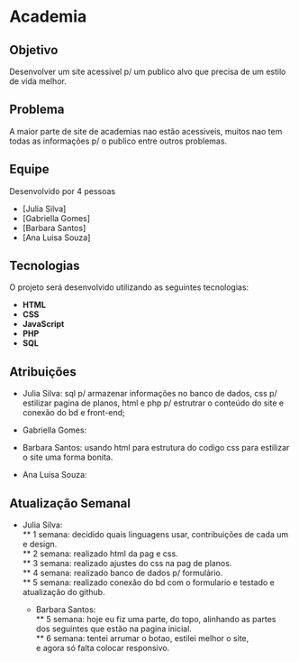# **Academia**

## **Objetivo**
Desenvolver um site acessivel p/ um publico alvo que precisa de um estilo de vida melhor.

## **Problema**
A maior parte de site de academias nao estão acessiveis, muitos nao tem todas as informações p/ o publico entre outros problemas.

##  **Equipe**
Desenvolvido por 4 pessoas
* [Julia Silva]
* [Gabriella Gomes]
* [Barbara Santos]
* [Ana Luisa Souza]

## **Tecnologias** 
O projeto será desenvolvido utilizando as seguintes tecnologias:
* **HTML** 
* **CSS** 
* **JavaScript** 
* **PHP** 
* **SQL**

## **Atribuições**
* Julia Silva: sql p/ armazenar informações no banco de dados, css p/ estilizar pagina de planos, html e php p/ estrutrar o conteúdo do site e conexão do bd e front-end;
* Gabriella Gomes:
* Barbara Santos: usando html para estrutura do codigo css para estilizar o site uma forma bonita.

* Ana Luisa Souza:

 ## **Atualização Semanal** 
 * Julia Silva: <br>
   ** 1 semana: decidido quais linguagens usar, contribuições de cada um e design.  <br>
   ** 2 semana: realizado html da pag e css.  <br>
   ** 3 semana: realizado ajustes do css na pag de planos.  <br>
   ** 4 semana: realizado banco de dados p/ formulário.  <br>
   ** 5 semana: realizado conexão do bd com o formulario e testado e atualização do github.

   * Barbara Santos: <br>
** 5 semana: hoje eu fiz uma parte, do topo, alinhando as partes <br>
dos seguintes que estão na pagina inicial.<br>
** 6 semana: tentei arrumar o botao, estilei melhor o site, <br> e agora só falta colocar responsivo.

   
   
